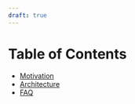 ```yaml
---
draft: true
---
```


# Table of Contents

* [Motivation](./motivation.md)
* [Architecture](./design.md)
* [FAQ](./faq.md)
